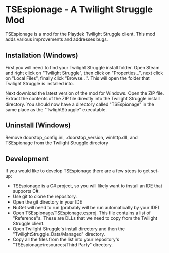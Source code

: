 # TSEspionage - A Twilight Struggle Mod

TSEspionage is a mod for the Playdek Twilight Struggle client. This mod adds various improvements and addresses bugs.

## Installation (Windows)

First you will need to find your Twilight Struggle install folder. Open Steam and right click on "Twilight Struggle", then click on "Properties...", next click on "Local Files", finally click "Browse...". This will open the folder that Twilight Struggle is installed into.

Next download the latest version of the mod for Windows. Open the ZIP file. Extract the contents of the ZIP file directly into the Twilight Struggle install directory. You should now have a directory called "TSEspionage" in the same place as the "TwlightStruggle" executable.

## Uninstall (Windows)

Remove doorstop_config.ini, .doorstop_version, winhttp.dll, and TSEspionage from the Twilight Struggle directory

## Development

If you would like to develop TSEspionage there are a few steps to get set-up:
* TSEspionage is a C# project, so you will likely want to install an IDE that supports C#.
* Use git to clone the repository.
* Open the git directory in your IDE
* NuGet will need to run (probably will be run automatically by your IDE)
* Open TSEspionage/TSEspionage.csproj. This file contains a list of "Reference"s. These are DLLs that we need to copy from the Twilight Struggle client.
* Open Twilight Struggle's install directory and then the "TwilightStruggle_Data/Managed" directory.
* Copy all the files from the list into your repository's "TSEspionage/resources/Third Party" directory.
